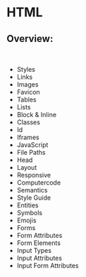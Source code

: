 # HTML

## Overview:  
<br>

- Styles
- Links
- Images
- Favicon
- Tables
- Lists
- Block & Inline
- Classes
- Id
- Iframes
- JavaScript
- File Paths
- Head
- Layout
- Responsive
- Computercode
- Semantics
- Style Guide
- Entities
- Symbols
- Emojis
- Forms
- Form Attributes
- Form Elements
- Input Types
- Input Attributes
- Input Form Attributes